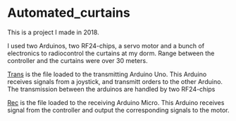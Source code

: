# Automated_curtains

This is a project I made in 2018. 

I used two Arduinos, two RF24-chips, a servo motor and a bunch of electronics to radiocontrol the curtains at my dorm. Range between the controller and the curtains were over 30 meters.

[Trans](Trans_uno.ino) is the file loaded to the transmitting Arduino Uno. This Arduino receives signals from a joystick, and transmitt orders to the other Arduino. The transmission between the arduinos are handled by two RF24-chips

[Rec](Receiver_micro.ino) is the file loaded to the receiving Arduino Micro. This Arduino receives signal from the controller and output the corresponding signals to the motor.

